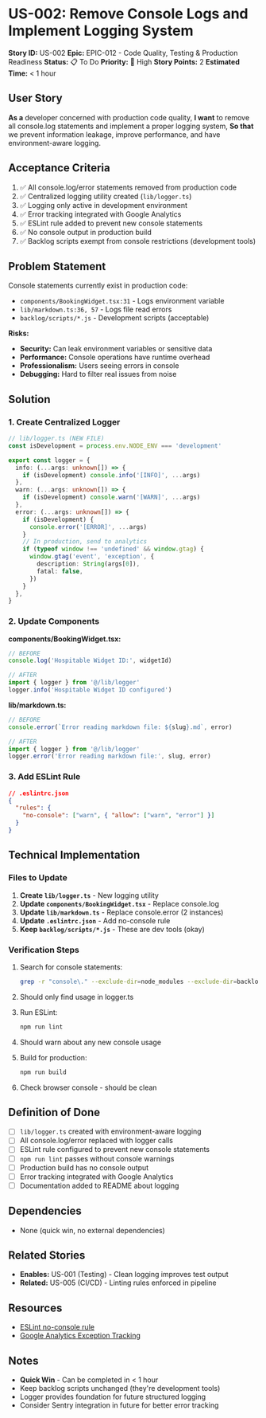 # US-002: Remove Console Logs and Implement Logging System

**Story ID:** US-002
**Epic:** EPIC-012 - Code Quality, Testing & Production Readiness
**Status:** 📋 To Do
**Priority:** 🔴 High
**Story Points:** 2
**Estimated Time:** < 1 hour

## User Story

**As a** developer concerned with production code quality,
**I want** to remove all console.log statements and implement a proper logging system,
**So that** we prevent information leakage, improve performance, and have environment-aware logging.

## Acceptance Criteria

1. ✅ All console.log/error statements removed from production code
2. ✅ Centralized logging utility created (`lib/logger.ts`)
3. ✅ Logging only active in development environment
4. ✅ Error tracking integrated with Google Analytics
5. ✅ ESLint rule added to prevent new console statements
6. ✅ No console output in production build
7. ✅ Backlog scripts exempt from console restrictions (development tools)

## Problem Statement

Console statements currently exist in production code:

- `components/BookingWidget.tsx:31` - Logs environment variable
- `lib/markdown.ts:36, 57` - Logs file read errors
- `backlog/scripts/*.js` - Development scripts (acceptable)

**Risks:**

- **Security:** Can leak environment variables or sensitive data
- **Performance:** Console operations have runtime overhead
- **Professionalism:** Users seeing errors in console
- **Debugging:** Hard to filter real issues from noise

## Solution

### 1. Create Centralized Logger

```typescript
// lib/logger.ts (NEW FILE)
const isDevelopment = process.env.NODE_ENV === 'development'

export const logger = {
  info: (...args: unknown[]) => {
    if (isDevelopment) console.info('[INFO]', ...args)
  },
  warn: (...args: unknown[]) => {
    if (isDevelopment) console.warn('[WARN]', ...args)
  },
  error: (...args: unknown[]) => {
    if (isDevelopment) {
      console.error('[ERROR]', ...args)
    }
    // In production, send to analytics
    if (typeof window !== 'undefined' && window.gtag) {
      window.gtag('event', 'exception', {
        description: String(args[0]),
        fatal: false,
      })
    }
  },
}
```

### 2. Update Components

**components/BookingWidget.tsx:**

```typescript
// BEFORE
console.log('Hospitable Widget ID:', widgetId)

// AFTER
import { logger } from '@/lib/logger'
logger.info('Hospitable Widget ID configured')
```

**lib/markdown.ts:**

```typescript
// BEFORE
console.error(`Error reading markdown file: ${slug}.md`, error)

// AFTER
import { logger } from '@/lib/logger'
logger.error('Error reading markdown file:', slug, error)
```

### 3. Add ESLint Rule

```json
// .eslintrc.json
{
  "rules": {
    "no-console": ["warn", { "allow": ["warn", "error"] }]
  }
}
```

## Technical Implementation

### Files to Update

1. **Create `lib/logger.ts`** - New logging utility
2. **Update `components/BookingWidget.tsx`** - Replace console.log
3. **Update `lib/markdown.ts`** - Replace console.error (2 instances)
4. **Update `.eslintrc.json`** - Add no-console rule
5. **Keep `backlog/scripts/*.js`** - These are dev tools (okay)

### Verification Steps

1. Search for console statements:
   ```bash
   grep -r "console\." --exclude-dir=node_modules --exclude-dir=backlog
   ```
2. Should only find usage in logger.ts

3. Run ESLint:
   ```bash
   npm run lint
   ```
4. Should warn about any new console usage

5. Build for production:
   ```bash
   npm run build
   ```
6. Check browser console - should be clean

## Definition of Done

- [ ] `lib/logger.ts` created with environment-aware logging
- [ ] All console.log/error replaced with logger calls
- [ ] ESLint rule configured to prevent new console statements
- [ ] `npm run lint` passes without console warnings
- [ ] Production build has no console output
- [ ] Error tracking integrated with Google Analytics
- [ ] Documentation added to README about logging

## Dependencies

- None (quick win, no external dependencies)

## Related Stories

- **Enables:** US-001 (Testing) - Clean logging improves test output
- **Related:** US-005 (CI/CD) - Linting rules enforced in pipeline

## Resources

- [ESLint no-console rule](https://eslint.org/docs/latest/rules/no-console)
- [Google Analytics Exception Tracking](https://developers.google.com/analytics/devguides/collection/gtagjs/exceptions)

## Notes

- **Quick Win** - Can be completed in < 1 hour
- Keep backlog scripts unchanged (they're development tools)
- Logger provides foundation for future structured logging
- Consider Sentry integration in future for better error tracking
